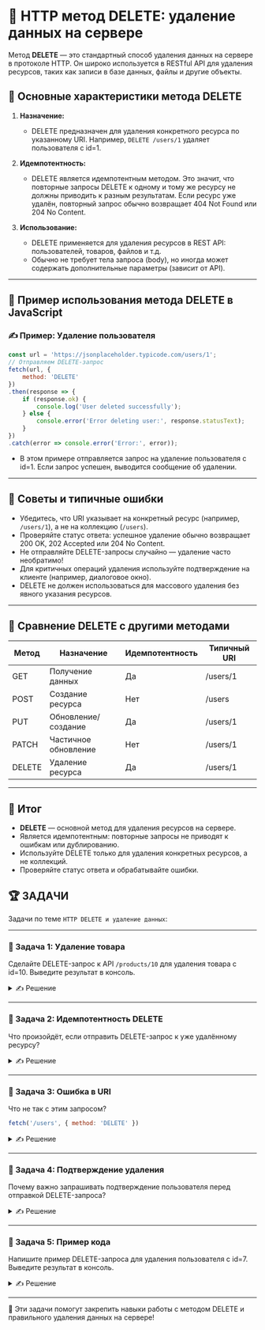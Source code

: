 # 📌 HTTP метод DELETE: удаление данных на сервере

Метод **DELETE** — это стандартный способ удаления данных на сервере в протоколе HTTP. Он широко используется в RESTful API для удаления ресурсов, таких как записи в базе данных, файлы и другие объекты.

## 🔹 Основные характеристики метода DELETE

1. **Назначение:**
   - DELETE предназначен для удаления конкретного ресурса по указанному URI. Например, `DELETE /users/1` удаляет пользователя с id=1.

2. **Идемпотентность:**
   - DELETE является идемпотентным методом. Это значит, что повторные запросы DELETE к одному и тому же ресурсу не должны приводить к разным результатам. Если ресурс уже удалён, повторный запрос обычно возвращает 404 Not Found или 204 No Content.

3. **Использование:**
   - DELETE применяется для удаления ресурсов в REST API: пользователей, товаров, файлов и т.д.
   - Обычно не требует тела запроса (body), но иногда может содержать дополнительные параметры (зависит от API).

---

## 🔹 Пример использования метода DELETE в JavaScript

### ✍ Пример: Удаление пользователя
```javascript
const url = 'https://jsonplaceholder.typicode.com/users/1';
// Отправляем DELETE-запрос
fetch(url, {
    method: 'DELETE'
})
.then(response => {
    if (response.ok) {
        console.log('User deleted successfully');
    } else {
        console.error('Error deleting user:', response.statusText);
    }
})
.catch(error => console.error('Error:', error));
```
- В этом примере отправляется запрос на удаление пользователя с id=1. Если запрос успешен, выводится сообщение об удалении.

---

## 🔹 Советы и типичные ошибки

- Убедитесь, что URI указывает на конкретный ресурс (например, `/users/1`), а не на коллекцию (`/users`).
- Проверяйте статус ответа: успешное удаление обычно возвращает 200 OK, 202 Accepted или 204 No Content.
- Не отправляйте DELETE-запросы случайно — удаление часто необратимо!
- Для критичных операций удаления используйте подтверждение на клиенте (например, диалоговое окно).
- DELETE не должен использоваться для массового удаления без явного указания ресурсов.

---

## 📌 Сравнение DELETE с другими методами

| Метод   | Назначение           | Идемпотентность | Типичный URI      |
|---------|----------------------|-----------------|------------------|
| GET     | Получение данных     | Да              | /users/1         |
| POST    | Создание ресурса     | Нет             | /users           |
| PUT     | Обновление/создание  | Да              | /users/1         |
| PATCH   | Частичное обновление | Нет             | /users/1         |
| DELETE  | Удаление ресурса     | Да              | /users/1         |

---

## 🎯 Итог

- **DELETE** — основной метод для удаления ресурсов на сервере.
- Является идемпотентным: повторные запросы не приводят к ошибкам или дублированию.
- Используйте DELETE только для удаления конкретных ресурсов, а не коллекций.
- Проверяйте статус ответа и обрабатывайте ошибки.

## 🏆 ЗАДАЧИ

Задачи по теме `HTTP DELETE и удаление данных`:

---

### 📌 Задача 1: Удаление товара
Сделайте DELETE-запрос к API `/products/10` для удаления товара с id=10. Выведите результат в консоль.
<details>
<summary>✍ Решение</summary>

```javascript
fetch('/products/10', {
  method: 'DELETE'
})
  .then(res => {
    if (res.ok) {
      console.log('Product deleted');
    } else {
      console.error('Error:', res.statusText);
    }
  });
```
</details>

---

### 📌 Задача 2: Идемпотентность DELETE
Что произойдёт, если отправить DELETE-запрос к уже удалённому ресурсу?
<details>
<summary>✍ Решение</summary>

Сервер вернёт 404 Not Found или 204 No Content. Ошибки не будет — это поведение соответствует идемпотентности метода.

</details>

---

### 📌 Задача 3: Ошибка в URI
Что не так с этим запросом?
```javascript
fetch('/users', { method: 'DELETE' })
```
<details>
<summary>✍ Решение</summary>

URI указывает на коллекцию (`/users`), а не на конкретный ресурс. Обычно DELETE должен применяться к конкретному объекту, например `/users/1`.

</details>

---

### 📌 Задача 4: Подтверждение удаления
Почему важно запрашивать подтверждение пользователя перед отправкой DELETE-запроса?
<details>
<summary>✍ Решение</summary>

Удаление часто необратимо. Подтверждение помогает избежать случайных удалений и потери данных.

</details>

---

### 📌 Задача 5: Пример кода
Напишите пример DELETE-запроса для удаления пользователя с id=7. Выведите результат в консоль.
<details>
<summary>✍ Решение</summary>

```javascript
fetch('/users/7', { method: 'DELETE' })
  .then(res => {
    if (res.ok) {
      console.log('User deleted');
    } else {
      console.error('Error:', res.statusText);
    }
  });
```
</details>

---

🎉 Эти задачи помогут закрепить навыки работы с методом DELETE и правильного удаления данных на сервере! 
